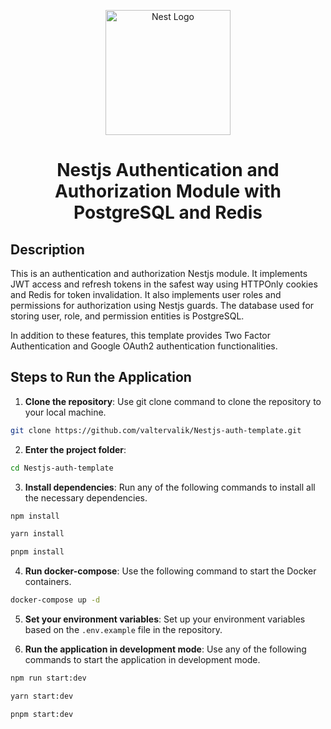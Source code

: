 <p align="center">
  <a href="http://nestjs.com/" target="blank"><img src="https://nestjs.com/img/logo-small.svg" width="200" alt="Nest Logo" /></a>
</p>

[circleci-image]: https://img.shields.io/circleci/build/github/nestjs/nest/master?token=abc123def456
[circleci-url]: https://circleci.com/gh/nestjs/nest

<h1 align="center"> Nestjs Authentication and Authorization Module with PostgreSQL and Redis </h1>

## Description

This is an authentication and authorization Nestjs module. It implements JWT access and refresh tokens in the safest way using HTTPOnly cookies and Redis for token invalidation. It also implements user roles and permissions for authorization using Nestjs guards. The database used for storing user, role, and permission entities is PostgreSQL.

In addition to these features, this template provides Two Factor Authentication and Google OAuth2 authentication functionalities.

## Steps to Run the Application

1. **Clone the repository**: Use git clone command to clone the repository to your local machine.

```bash
git clone https://github.com/valtervalik/Nestjs-auth-template.git
```

2. **Enter the project folder**:

```bash
cd Nestjs-auth-template
```

3. **Install dependencies**: Run any of the following commands to install all the necessary dependencies.

```bash
npm install
```
```bash
yarn install
```
```bash
pnpm install
```

4. **Run docker-compose**: Use the following command to start the Docker containers.

```bash
docker-compose up -d
```

5. **Set your environment variables**: Set up your environment variables based on the `.env.example` file in the repository.

6. **Run the application in development mode**: Use any of the following commands to start the application in development mode.

```bash
npm run start:dev
```
```bash
yarn start:dev
```
```bash
pnpm start:dev
```
